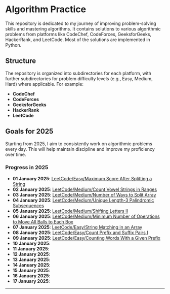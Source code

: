 # Algorithm Practice

This repository is dedicated to my journey of improving problem-solving skills and mastering algorithms. It contains solutions to various algorithmic problems from platforms like CodeChef, CodeForces, GeeksforGeeks, HackerRank, and LeetCode. Most of the solutions are implemented in Python.

## Structure

The repository is organized into subdirectories for each platform, with further subdirectories for problem difficulty levels (e.g., Easy, Medium, Hard) where applicable. For example:

- **CodeChef**
- **CodeForces**
- **GeeksforGeeks**
- **HackerRank**
- **LeetCode**

## Goals for 2025

Starting from 2025, I aim to consistently work on algorithmic problems every day. This will help maintain discipline and improve my proficiency over time.

### Progress in 2025

- **01 January 2025**: [LeetCode/Easy/Maximum Score After Splitting a String](./LeetCode/Easy/Maximum%20Score%20After%20Splitting%20a%20String/)
- **02 January 2025**: [LeetCode/Medium/Count Vowel Strings in Ranges](./LeetCode/Medium/Count%20Vowel%20Strings%20in%20Ranges/)
- **03 January 2025**: [LeetCode/Medium/Number of Ways to Split Array](./LeetCode/Medium/Number%20of%20Ways%20to%20Split%20Array/)
- **04 January 2025**: [LeetCode/Medium/Unique Length-3 Palindromic Subsequences](./LeetCode/Medium/Unique%20Length-3%20Palindromic%20Subsequences/)
- **05 January 2025**: [LeetCode/Medium/Shifting Letters II](./LeetCode/Medium/Shifting%20Lett%20II)
- **06 January 2025**: [LeetCode/Medium/Minimum Number of Operations to Move All Balls to Each Box](./LeetCode/Medium/Minimum%20Number%20of%20Operations%20to%20Move%20All%20Balls%20to%20Each%20Box/)
- **07 January 2025**: [LeetCode/Easy/String Matching in an Array](./LeetCode/Easy/String%20Matching%20in%20an%20Array/)
- **08 January 2025**: [LeetCode/Easy/Count Prefix and Suffix Pairs I](./LeetCode/Easy/Count%20Prefix%20and%20Suffix%20Pairs%20I/)
- **09 January 2025**: [LeetCode/Easy/Counting Words With a Given Prefix](./LeetCode/Easy/Counting%20Words%20With%20a%20Given%20Prefix/)
- **10 January 2025**:
- **11 January 2025**:
- **12 January 2025**:
- **13 January 2025**:
- **14 January 2025**:
- **15 January 2025**:
- **16 January 2025**:
- **17 January 2025**:
---

